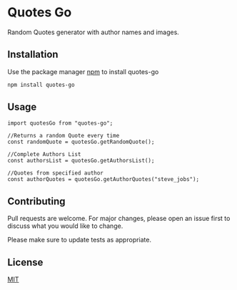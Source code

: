 # Quotes Go 

Random Quotes generator with author names and images.

## Installation

Use the package manager [npm](https://www.npmjs.com/) to install quotes-go

```bash
npm install quotes-go
```

## Usage

```
import quotesGo from "quotes-go";

//Returns a random Quote every time
const randomQuote = quotesGo.getRandomQuote();

//Complete Authors List
const authorsList = quotesGo.getAuthorsList();

//Quotes from specified author
const authorQuotes = quotesGo.getAuthorQuotes("steve_jobs");
```

## Contributing
Pull requests are welcome. For major changes, please open an issue first to discuss what you would like to change.

Please make sure to update tests as appropriate.

## License
[MIT](https://choosealicense.com/licenses/mit/)
